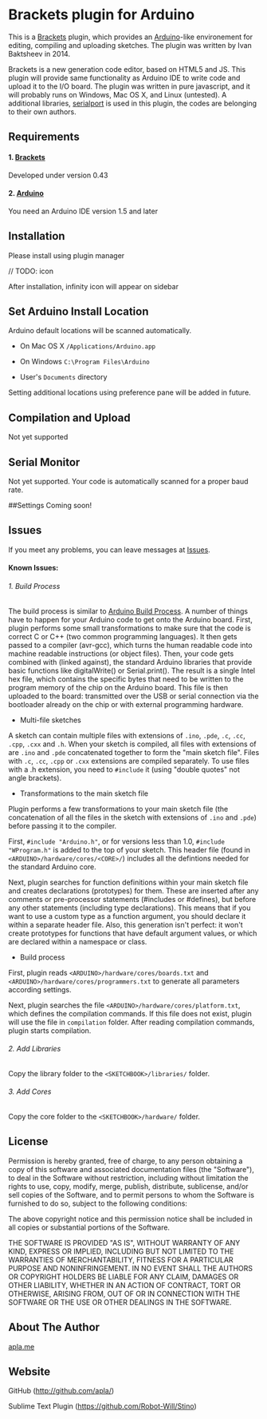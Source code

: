 Brackets plugin for Arduino
====================

This is a [Brackets](http://brackets.io) plugin, which provides an [Arduino](http://arduino.cc)-like environement for editing, compiling and uploading sketches. The plugin was written by Ivan Baktsheev in 2014.

Brackets is a new generation code editor, based on HTML5 and JS. This plugin will provide same functionality as Arduino IDE to write code and upload it to the I/O board. The plugin was written in pure javascript, and it will probably runs on Windows, Mac OS X, and Linux (untested). A additional libraries, [serialport](https://github.com/voodootikigod/node-serialport) is used in this plugin, the codes are belonging to their own authors.

## Requirements
#### 1. [Brackets](http://brackets.io)
Developed under version 0.43

#### 2. [Arduino](http://arduino.cc/en/Main/Software)
You need an Arduino IDE version 1.5 and later

## Installation
Please install using plugin manager

// TODO: icon

After installation, infinity icon will appear on sidebar

## Set Arduino Install Location

Arduino default locations will be scanned automatically.

* On Mac OS X `/Applications/Arduino.app`

* On Windows `C:\Program Files\Arduino`

* User's `Documents` directory

Setting additional locations using preference pane will be added in future.

## Compilation and Upload
Not yet supported

## Serial Monitor
Not yet supported. Your code is automatically scanned for a proper baud rate.

##Settings
Coming soon!


## Issues
If you meet any problems, you can leave messages at [Issues](https://github.com/apla//issues).

#### Known Issues:

###### 1. Build Process

The build process is similar to [Arduino Build Process](http://arduino.cc/en/Hacking/BuildProcess). A number of things have to happen for your Arduino code to get onto the Arduino board. First, plugin performs some small transformations to make sure that the code is correct C or C++ (two common programming languages). It then gets passed to a compiler (avr-gcc), which turns the human readable code into machine readable instructions (or object files). Then, your code gets combined with (linked against), the standard Arduino libraries that provide basic functions like digitalWrite() or Serial.print(). The result is a single Intel hex file, which contains the specific bytes that need to be written to the program memory of the chip on the Arduino board. This file is then uploaded to the board: transmitted over the USB or serial connection via the bootloader already on the chip or with external programming hardware.

* Multi-file sketches

A sketch can contain multiple files with extensions of `.ino`, `.pde`, `.c`, `.cc`, `.cpp`, `.cxx` and `.h`. When your sketch is compiled, all files with extensions of are `.ino` and `.pde` concatenated together to form the "main sketch file". Files with `.c`, `.cc`, `.cpp` or `.cxx` extensions are compiled separately. To use files with a .h extension, you need to `#include` it (using "double quotes" not angle brackets).

* Transformations to the main sketch file

Plugin performs a few transformations to your main sketch file (the concatenation of all the files in the sketch with extensions of `.ino` and `.pde`) before passing it to the compiler.

First, `#include "Arduino.h"`, or for versions less than 1.0, `#include "WProgram.h"` is added to the top of your sketch. This header file (found in `<ARDUINO>/hardware/cores/<CORE>/`) includes all the defintions needed for the standard Arduino core.

Next, plugin searches for function definitions within your main sketch file and creates declarations (prototypes) for them. These are inserted after any comments or pre-processor statements (#includes or #defines), but before any other statements (including type declarations). This means that if you want to use a custom type as a function argument, you should declare it within a separate header file. Also, this generation isn't perfect: it won't create prototypes for functions that have default argument values, or which are declared within a namespace or class.

* Build process

First, plugin reads `<ARDUINO>/hardware/cores/boards.txt` and `<ARDUINO>/hardware/cores/programmers.txt` to generate all parameters according settings.

Next, plugin searches the file `<ARDUINO>/hardware/cores/platform.txt`, which defines the compilation commands. If this file does not exist, plugin will use the file in `compilation` folder. After reading compilation commands, plugin starts compilation.

###### 2. Add Libraries

Copy the library folder to the `<SKETCHBOOK>/libraries/` folder.

###### 3. Add Cores

Copy the core folder to the `<SKETCHBOOK>/hardware/` folder.

## License
Permission is hereby granted, free of charge, to any person obtaining a copy of this software and associated documentation files (the "Software"), to deal in the Software without restriction, including without limitation the rights to use, copy, modify, merge, publish, distribute, sublicense, and/or sell copies of the Software, and to permit persons to whom the Software is
furnished to do so, subject to the following conditions:

The above copyright notice and this permission notice shall be included in all copies or substantial portions of the Software.

THE SOFTWARE IS PROVIDED "AS IS", WITHOUT WARRANTY OF ANY KIND, EXPRESS OR IMPLIED, INCLUDING BUT NOT LIMITED TO THE WARRANTIES OF MERCHANTABILITY, FITNESS FOR A PARTICULAR PURPOSE AND NONINFRINGEMENT. IN NO EVENT SHALL THE AUTHORS OR COPYRIGHT HOLDERS BE LIABLE FOR ANY CLAIM, DAMAGES OR OTHER LIABILITY, WHETHER IN AN ACTION OF CONTRACT, TORT OR OTHERWISE, ARISING FROM, OUT OF OR IN CONNECTION WITH THE SOFTWARE OR THE USE OR OTHER DEALINGS IN THE SOFTWARE.

## About The Author
[apla.me](http://apla.me)

## Website
GitHub (http://github.com/apla/)

Sublime Text Plugin (https://github.com/Robot-Will/Stino)
